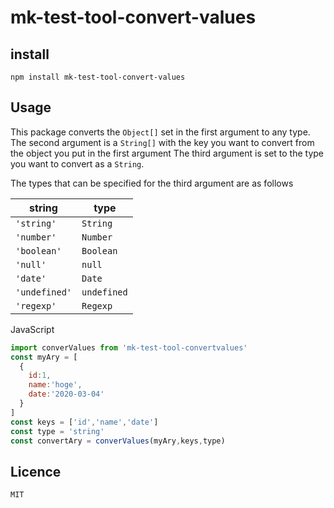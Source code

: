 # mk-test-tool-convert-values

## install

```
npm install mk-test-tool-convert-values
```

## Usage

This package converts the `Object[]` set in the first argument to any type.
The second argument is a `String[]` with the key you want to convert from the object you put in the first argument
The third argument is set to the type you want to convert as a `String`.

The types that can be specified for the third argument are as follows

|  string  |  type  |
| ---- | ---- |
|  `'string'`  |  `String`  |
|  `'number'`  |  `Number`  |
|  `'boolean'`  |  `Boolean`  |
|  `'null'`  |  `null`  |
|  `'date'`  |  `Date`  |
|  `'undefined'`  |  `undefined`  |
|  `'regexp'`  |  `Regexp`  |


JavaScript 
```js
import converValues from 'mk-test-tool-convertvalues'
const myAry = [
  {
    id:1,
    name:'hoge',
    date:'2020-03-04'
  }
]
const keys = ['id','name','date']
const type = 'string'
const convertAry = converValues(myAry,keys,type)
```

## Licence
`MIT`
